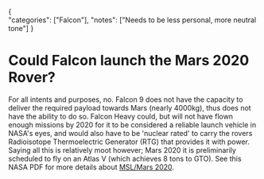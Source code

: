 {    
    "categories": ["Falcon"],
    "notes": ["Needs to be less personal, more neutral tone"]
}

# Could Falcon launch the Mars 2020 Rover?

For all intents and purposes, no. Falcon 9 does not have the capacity to deliver the required payload towards Mars (nearly 4000kg), thus does not have the ability to do so. Falcon Heavy could, but will not have flown enough missions by 2020 for it to be considered a reliable launch vehicle in NASA's eyes, and would also have to be 'nuclear rated' to carry the rovers Radioisotope Thermoelectric Generator (RTG) that provides it with power. Saying all this is relatively moot however; Mars 2020 it is preliminarily scheduled to fly on an Atlas V (which achieves 8 tons to GTO). See this NASA PDF for more details about [MSL/Mars 2020](http://solarsystem.nasa.gov/docs/MSL_Landing_20120724.pdf).
